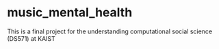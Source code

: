 # music_mental_health
This is a final project for the understanding computational social science (DS571) at KAIST
